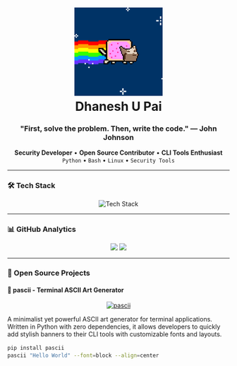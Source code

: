 <h1 align="center">
  <img src="https://github.com/cxuri/cxuri/blob/main/nyan.gif?raw=true" width="200">
  <br>Dhanesh U Pai
</h1>

<h3 align="center">"First, solve the problem. Then, write the code." — John Johnson</h3>

<p align="center">
  <strong>Security Developer</strong> • <strong>Open Source Contributor</strong> • <strong>CLI Tools Enthusiast</strong><br>
  <code>Python</code> • <code>Bash</code> • <code>Linux</code> • <code>Security Tools</code>
</p>

---

### 🛠️ Tech Stack

<p align="center">
  <img src="https://skillicons.dev/icons?i=python,bash,linux,git,docker,vim,c,java,flutter" alt="Tech Stack"/>
</p>

---

### 📊 GitHub Analytics

<p align="center">
  <img src="https://github-readme-stats.vercel.app/api?username=cxuri&show_icons=true&theme=dark&hide_border=true&bg_color=00000000" width="48%"/>
  <img src="https://github-readme-stats.vercel.app/api/top-langs/?username=cxuri&layout=compact&theme=dark&hide_border=true&bg_color=00000000" width="48%"/>
</p>

---

### 🌟 Open Source Projects

#### 🔧 pascii - Terminal ASCII Art Generator
<p align="center">
  <a href="https://github.com/cxuri/pascii">
    <img src="https://github-readme-stats.vercel.app/api/pin/?username=cxuri&repo=pascii&theme=dark&show_owner=true" alt="pascii">
  </a>
</p>
A minimalist yet powerful ASCII art generator for terminal applications. Written in Python with zero dependencies, it allows developers to quickly add stylish banners to their CLI tools with customizable fonts and layouts.

```bash
pip install pascii
pascii "Hello World" --font=block --align=center
